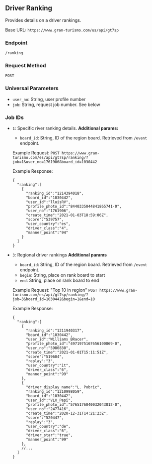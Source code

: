 ## Driver Ranking

Provides details on a driver rankings.

Base URL: `https://www.gran-turismo.com/us/api/gt7sp`

### Endpoint
`/ranking`

### Request Method
`POST`

### Universal Parameters
- `user_no`: String, user profile number
- `job`: String, request job number. See below

### Job IDs
- `1`: Specific river ranking details.
    **Additional params:**
    * `board_id`: String, ID of the region board. Retrieved from `/event` endpoint.

    Example Request:
    `POST https://www.gran-turismo.com/es/api/gt7sp/ranking/?job=1&user_no=1761906&board_id=1030442`

    Example Response:
    ```
    {
      "ranking":[
        {
          "ranking_id":"1214394018",
          "board_id":"1030442",
          "user_id":"lluisRV",
          "profile_photo_id":"8440335044841865741-0",
          "user_no":"1761906",
          "create_time":"2021-01-03T18:59:06Z",
          "score":"539757",
          "user_country":"es",
          "driver_class":"4",
          "manner_point":"94"
        }
      ]
    }
    ```

- `3`: Regional driver rankings
  **Additional params**
  * `board_id`: String, ID of the region board. Retrieved from `/event` endpoint.
  * `begin`: String, place on rank board to start
  * `end`: String, place on rank board to end

  Example Request:
  "Top 10 in region"
  `POST https://www.gran-turismo.com/es/api/gt7sp/ranking/?job=3&board_id=1030442&begin=1&end=10`

  Example Response:
  ```
  {
    "ranking":[
      {
        "ranking_id":"1211940317",
        "board_id":"1030442",
        "user_id":"Williams_BRacer",
        "profile_photo_id":"4971975167656100869-0",
        "user_no":"5980830",
        "create_time":"2021-01-01T15:11:51Z",
        "score":"519604",
        "replay":"3",
        "user_country":"it",
        "driver_class":"6",
        "manner_point":"99"
      },
      {
        "driver_display_name":"L. Pobric",
        "ranking_id":"1210998059",
        "board_id":"1030442",
        "user_id":"VLX_Pepi",
        "profile_photo_id":"5765176040032043012-0",
        "user_no":"2477416",
        "create_time":"2020-12-31T14:21:23Z",
        "score":"520447",
        "replay":"3",
        "user_country":"de",
        "driver_class":"6",
        "driver_star":"true",
        "manner_point":"99"
      },
      //...
    ]
  }
  ```
